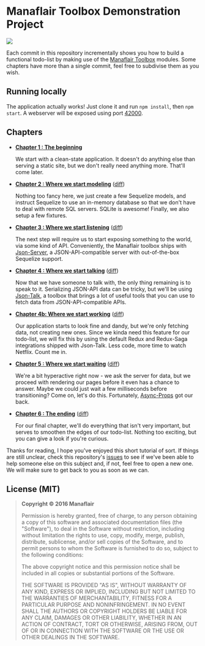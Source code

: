 # Manaflair Toolbox Demonstration Project

[![](https://img.shields.io/david/manaflair/todo-demo.svg)]()

Each commit in this repository incrementally shows you how to build a functional todo-list by making use of the [Manaflair Toolbox](https://manaflair.github.io) modules. Some chapters have more than a single commit, feel free to subdivise them as you wish.

## Running locally

The application actually works! Just clone it and run `npm install`, then `npm start`. A webserver will be exposed using port [42000](http://localhost:42000).

## Chapters

- [**Chapter 1 : The beginning**](https://github.com/manaflair/todo-demo/tree/chapter-1)

  We start with a clean-state application. It doesn't do anything else than serving a static site, but we don't really need anything more. That'll come later.

- [**Chapter 2 : Where we start modeling**](https://github.com/manaflair/todo-demo/tree/chapter-2) ([diff](https://github.com/manaflair/todo-demo/compare/chapter-1...chapter-2))

  Nothing too fancy here, we just create a few Sequelize models, and instruct Sequelize to use an in-memory database so that we don't have to deal with remote SQL servers. SQLite is awesome! Finally, we also setup a few fixtures.

- [**Chapter 3 : Where we start listening**](https://github.com/manaflair/todo-demo/tree/chapter-3) ([diff](https://github.com/manaflair/todo-demo/compare/chapter-2...chapter-3))

  The next step will require us to start exposing something to the world, via some kind of API. Conveniently, the Manaflair toolbox ships with [Json-Server](https://github.com/manaflair/json-server), a JSON-API-compatible server with out-of-the-box Sequelize support.

- [**Chapter 4 : Where we start talking**](https://github.com/manaflair/todo-demo/tree/chapter-4) ([diff](https://github.com/manaflair/todo-demo/compare/chapter-3...chapter-4))

  Now that we have someone to talk with, the only thing remaining is to speak to it. Serializing JSON-API data can be tricky, but we'll be using [Json-Talk](https://github.com/manaflair/json-talk), a toolbox that brings a lot of useful tools that you can use to fetch data from JSON-API-compatible APIs.

- [**Chapter 4b: Where we start working**](https://github.com/manaflair/todo-demo/tree/chapter-4b) ([diff](https://github.com/manaflair/todo-demo/compare/chapter-4...chapter-4b))

  Our application starts to look fine and dandy, but we're only fetching data, not creating new ones. Since we kinda need this feature for our todo-list, we will fix this by using the default Redux and Redux-Saga integrations shipped with Json-Talk. Less code, more time to watch Netflix. Count me in.

- [**Chapter 5 : Where we start waiting**](https://github.com/manaflair/todo-demo/tree/chapter-5) ([diff](https://github.com/manaflair/todo-demo/compare/chapter-4b...chapter-5))

  We're a bit hyperactive right now - we ask the server for data, but we proceed with rendering our pages before it even has a chance to answer. Maybe we could just wait a few milliseconds before transitioning? Come on, let's do this. Fortunately, [Async-Props](https://github.com/manaflair/async-props) got our back.

- [**Chapter 6 : The ending**](https://github.com/manaflair/todo-demo/tree/chapter-6) ([diff](https://github.com/manaflair/todo-demo/compare/chapter-5...chapter-6))

  For our final chapter, we'll do everything that isn't very important, but serves to smoothen the edges of our todo-list. Nothing too exciting, but you can give a look if you're curious.

Thanks for reading, I hope you've enjoyed this short tutorial of sort. If things are still unclear, check this repository's [issues](https://github.com/manaflair/todo-demo/issues) to see if we've been able to help someone else on this subject and, if not, feel free to open a new one. We will make sure to get back to you as soon as we can.

## License (MIT)

> **Copyright © 2016 Manaflair**
>
> Permission is hereby granted, free of charge, to any person obtaining a copy of this software and associated documentation files (the "Software"), to deal in the Software without restriction, including without limitation the rights to use, copy, modify, merge, publish, distribute, sublicense, and/or sell copies of the Software, and to permit persons to whom the Software is furnished to do so, subject to the following conditions:
>
> The above copyright notice and this permission notice shall be included in all copies or substantial portions of the Software.
>
> THE SOFTWARE IS PROVIDED "AS IS", WITHOUT WARRANTY OF ANY KIND, EXPRESS OR IMPLIED, INCLUDING BUT NOT LIMITED TO THE WARRANTIES OF MERCHANTABILITY, FITNESS FOR A PARTICULAR PURPOSE AND NONINFRINGEMENT. IN NO EVENT SHALL THE AUTHORS OR COPYRIGHT HOLDERS BE LIABLE FOR ANY CLAIM, DAMAGES OR OTHER LIABILITY, WHETHER IN AN ACTION OF CONTRACT, TORT OR OTHERWISE, ARISING FROM, OUT OF OR IN CONNECTION WITH THE SOFTWARE OR THE USE OR OTHER DEALINGS IN THE SOFTWARE.

